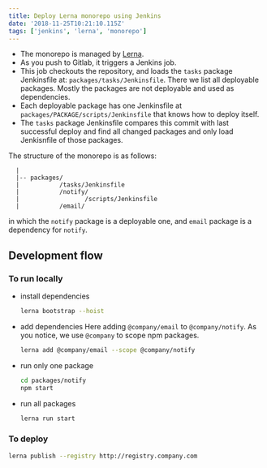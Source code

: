 ```yaml
---
title: Deploy Lerna monorepo using Jenkins
date: '2018-11-25T10:21:10.115Z'
tags: ['jenkins', 'lerna', 'monorepo']
---
```


- The monorepo is managed by [Lerna](https://github.com/lerna/lerna).
- As you push to Gitlab, it triggers a Jenkins job.
- This job checkouts the repository, and loads the `tasks` package Jenkinsfile at: `packages/tasks/Jenkinsfile`. There we list all deployable packages. Mostly the packages are not deployable and used as dependencies.
- Each deployable package has one Jenkinsfile at `packages/PACKAGE/scripts/Jenkinsfile` that knows how to deploy itself.
- The `tasks` package Jenkinsfile compares this commit with last successful deploy and find all changed packages and only load Jenkisnfile of those packages.

The structure of the monorepo is as follows:

```
  |
  |-- packages/
  |           /tasks/Jenkinsfile
  |           /notify/
  |                  /scripts/Jenkinsfile
  |           /email/
```
in which the `notify` package is a deployable one, and `email` package is a dependency for `notify`.


## Development flow

### To run locally

- install dependencies
  ```bash
  lerna bootstrap --hoist
  ```
- add dependencies
  Here adding `@company/email` to `@company/notify`. As you notice, we use `@company` to scope npm packages.
  ```bash
  lerna add @company/email --scope @company/notify
  ```
- run only one package
  ```bash
  cd packages/notify
  npm start
  ```

- run all packages
  ```bash
  lerna run start
  ```

### To deploy

```bash
lerna publish --registry http://registry.company.com
```